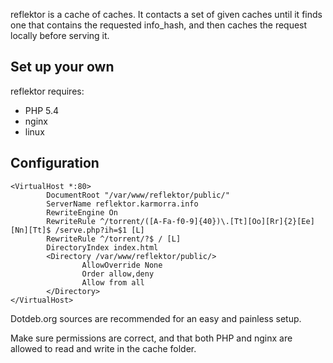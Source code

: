 reflektor is a cache of caches. It contacts a set of given caches until it finds one that contains the requested info_hash, and then caches the request locally before serving it.

Set up your own
--

reflektor requires:

-   PHP 5.4
-   nginx
-   linux


Configuration
--
    
    <VirtualHost *:80>
            DocumentRoot "/var/www/reflektor/public/"   
            ServerName reflektor.karmorra.info
            RewriteEngine On
            RewriteRule ^/torrent/([A-Fa-f0-9]{40})\.[Tt][Oo][Rr]{2}[Ee][Nn][Tt]$ /serve.php?ih=$1 [L]
            RewriteRule ^/torrent/?$ / [L]
            DirectoryIndex index.html
            <Directory /var/www/reflektor/public/>
                    AllowOverride None
                    Order allow,deny
                    Allow from all
            </Directory>
    </VirtualHost>
    
Dotdeb.org sources are recommended for an easy and painless setup.

Make sure permissions are correct, and that both PHP and nginx are allowed to read and write in the cache folder.
